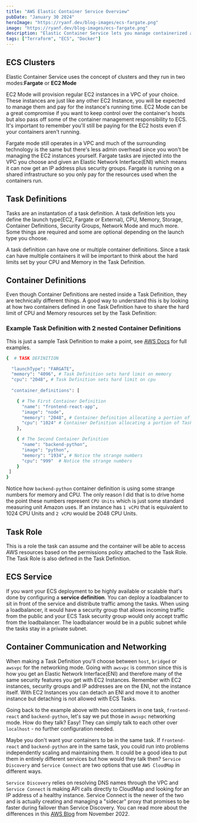 ```yaml
---
title: "AWS Elastic Container Service Overview"
pubDate: "January 30 2024"
heroImage: "https://ryanf.dev/blog-images/ecs-fargate.png"
image: "https://ryanf.dev/blog-images/ecs-fargate.png"
description: "Elastic Container Service lets you manage containerized applications at scale on AWS with several cluster modes and pricing options.  Here's a quick refresher to go along with the ECS project."
tags: ["Terraform", "ECS", "Docker"]
---
```



## ECS Clusters

Elastic Container Service uses the concept of clusters and they run in two modes:**Fargate** or **EC2 Mode**

EC2 Mode will provision regular EC2 instances in a VPC of your choice. These instances are just like any other EC2 Instance, you will be expected to manage them and pay for the instance's running time. EC2 Mode can be a great compromise if you want to keep control over the container's hosts but also pass off some of the container management responsibility to ECS. It's important to remember you'll still be paying for the EC2 hosts even if your containers aren't running.

Fargate mode still operates in a VPC and much of the surrounding technology is the same but there's less admin overhead since you won't be managing the EC2 instances yourself. Fargate tasks are injected into the VPC you choose and given an Elastic Network Interface(ENI) which means it can now get an IP address plus security groups. Fargate is running on a shared infrastructure so you only pay for the resources used when the containers run.

## Task Definitions

Tasks are an instantation of a task definition. A task definition lets you define the launch type(EC2, Fargate or External), CPU, Memory, Storage, Container Definitions, Security Groups, Network Mode and much more. Some things are required and some are optional depending on the launch type you choose.

A task definition can have one or multiple container definitions. Since a task can have multiple containers it will be important to think about the hard limits set by your CPU and Memory in the Task Definition.

## Container Definitions

Even though Container Definitions are nested inside a Task Definition, they are technically different things. A good way to understand this is by looking at how two containers defined in one Task Definition have to share the hard limit of CPU and Memory resources set by the Task Definition:

### Example Task Definition with 2 nested Container Definitions

This is just a sample Task Definition to make a point, see [AWS Docs](https://docs.aws.amazon.com/AmazonECS/latest/developerguide/task_definition_parameters.html#container_definitions) for full examples.

```bash
{  # TASK DEFINITION

  "launchType": "FARGATE",
  "memory": "4096", # Task Definition sets hard limit on memory
  "cpu": "2048", # Task Definition sets hard limit on cpu
  
  "container_definitions": [

    { # The First Container Definition
      "name": "frontend-react-app",
      "image": "node",
      "memory": "2048", # Container Definition allocating a portion of Task Definition's hard limit 
      "cpu": "1024" # Container Definition allocating a portion of Task Definition's hard limit 
    }, 

    { # The Second Container Definition
      "name": "backend-python",
      "image": "python",
      "memory": "1934", # Notice the strange numbers
      "cpu": "999"  # Notice the strange numbers
    }
 ]
}
```

Notice how `backend-python` container definition is using some strange numbers for memory and CPU. The only reason I did that is to drive home the point these numbers represent `CPU Units` which is just some standard measuring unit Amazon uses. If an instance has `1 vCPU` that is equivalent to 1024 CPU Units and `2 vCPU` would be 2048 CPU Units.

## Task Role

This is a role the task can assume and the container will be able to access AWS resources based on the permissions policy attached to the Task Role. The Task Role is also defined in the Task Definition.

## ECS Service

If you want your ECS deployment to be highly available or scalable that's done by configuring a **service definition**. You can deploy a loadbalancer to sit in front of the service and distribute traffic among the tasks. When using a loadbalancer, it would have a security group that allows incoming traffic from the public and your ECS Task security group would only accept traffic from the loadbalancer. The loadbalancer would be in a public subnet while the tasks stay in a private subnet.

## Container Communication and Networking

When making a Task Definition you'll choose between `host`, `bridged` or `awsvpc` for the networking mode. Going with `awsvpc` is common since this is how you get an Elastic Network Interface(ENI) and therefore many of the same security features you get with EC2 Instances. Remember with EC2 instances, security groups and IP addresses are on the ENI, not the instance itself. With EC2 Instances you can detach an ENI and move it to another instance but detaching is not allowed with ECS Tasks.

Going back to the example above with two containers in one task, `frontend-react` and `backend-python`, let's say we put those in `awsvpc` networking mode. How do they talk? Easy! They can simply talk to each other over `localhost` - no further configuration needed. 

Maybe you don't want your containers to be in the same task. If `frontend-react` and `backend-python` are in the same task, you could run into problems independently scaling and maintaining them. It could be a good idea to put them in entirely different services but how would they talk then? `Service Discovery` and `Service Connect` are two options that use `AWS CloudMap` in different ways.

`Service Discovery` relies on resolving DNS names through the VPC and `Service Connect` is making API calls directly to CloudMap and looking for an IP address of a healthy instance. Service Connect is the newer of the two and is actually creating and managing a "sidecar" proxy that promises to be faster during failover than Service Discovery. You can read more about the differences in this [AWS Blog](https://aws.amazon.com/blogs/aws/new-amazon-ecs-service-connect-enabling-easy-communication-between-microservices/) from November 2022.